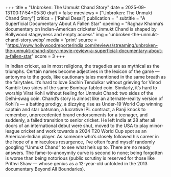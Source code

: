 +++
title = "Unbroken: The Unmukt Chand Story"
date = 2025-09-13T00:17:54+05:30
draft = false
mreviews = ["Unbroken: The Unmukt Chand Story"]
critics = ['Rahul Desai']
publication = ''
subtitle = "A Superficial Documentary About A Fallen Star"
opening = "Raghav Khanna’s documentary on Indian-American cricketer Unmukt Chand is shaped by Bollywood stageyness and empty access"
img = 'unbroken-the-unmukt-chand-story.webp'
media = 'print'
source = "https://www.hollywoodreporterindia.com/reviews/streaming/unbroken-the-unmukt-chand-story-movie-review-a-superficial-documentary-about-a-fallen-star"
score = 3
+++

In Indian cricket, as in most religions, the tragedies are as mythical as the triumphs. Certain names become adjectives in the lexicon of the game — antonyms to the gods, like cautionary tales mentioned in the same breath as the fairytales. It’s hard to love Sachin Tendulkar without grieving for Vinod Kambli: two sides of the same Bombay-fabled coin. Similarly, it’s hard to worship Virat Kohli without feeling for Unmukt Chand: two sides of the Delhi-swag coin. Chand’s story is almost like an alternate-reality version of Kohli’s — a batting prodigy, a dizzying rise as Under-19 World Cup winning captain and star batsman, a lucrative IPL contract, a Ranji knock to remember, unprecedented brand endorsements for a teenager, and suddenly, a failed transition to senior cricket. He left India at 28 after all doors of an international debut were shut, moved to the USA to play minor-league cricket and work towards a 2024 T20 World Cup spot as an American-Indian player. As someone who’s closely followed his career in the hope of a miraculous resurgence, I’ve often found myself randomly googling “Unmukt Chand” to see what he’s up to. There are no ready answers. The fame-to-anonymity curve is second to none; being forgotten is worse than being notorious (public scrutiny is reserved for those like Prithvi Shaw — whose genius as a 12-year-old unfolded in the 2013 documentary Beyond All Boundaries).
